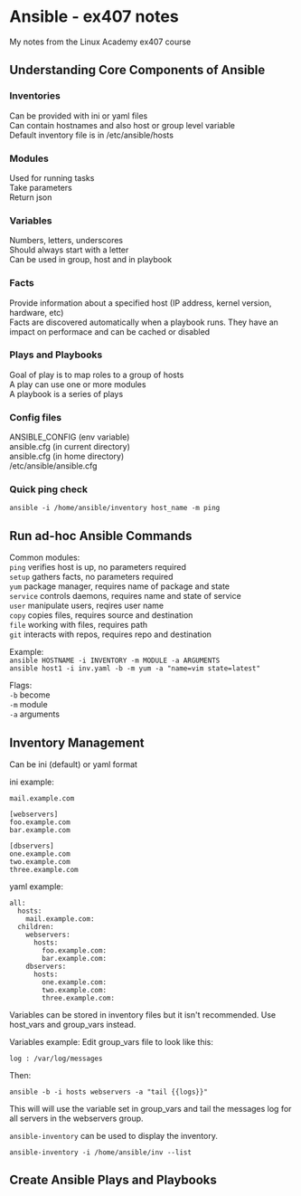 # Ansible - ex407 notes
My notes from the Linux Academy ex407 course

## Understanding Core Components of Ansible

### Inventories
Can be provided with ini or yaml files  
Can contain hostnames and also host or group level variable  
Default inventory file is in /etc/ansible/hosts  

### Modules
Used for running tasks  
Take parameters  
Return json  

### Variables
Numbers, letters, underscores  
Should always start with a letter  
Can be used in group, host and in playbook  

### Facts
Provide information about a specified host (IP address, kernel version, hardware, etc)  
Facts are discovered automatically when a playbook runs. They have an impact on performace and can be cached or disabled

### Plays and Playbooks
Goal of play is to map roles to a group of hosts  
A play can use one or more modules  
A playbook is a series of plays  

### Config files
ANSIBLE_CONFIG (env variable)  
ansible.cfg (in current directory)  
ansible.cfg (in home directory)  
/etc/ansible/ansible.cfg  

### Quick ping check
```
ansible -i /home/ansible/inventory host_name -m ping
```
## Run ad-hoc Ansible Commands
Common modules:  
```ping``` verifies host is up, no parameters required  
```setup``` gathers facts, no parameters required  
```yum``` package manager, requires name of package and state  
```service``` controls daemons, requires name and state of service  
```user``` manipulate users, reqires user name  
```copy``` copies files, requires source and destination  
```file``` working with files, requires path  
```git``` interacts with repos, requires repo and destination

Example:  
```ansible HOSTNAME -i INVENTORY -m MODULE -a ARGUMENTS```  
```ansible host1 -i inv.yaml -b -m yum -a "name=vim state=latest"```  

Flags:  
```-b``` become  
```-m``` module  
```-a``` arguments  

## Inventory Management
Can be ini (default) or yaml format  

ini example:
```
mail.example.com

[webservers]
foo.example.com
bar.example.com

[dbservers]
one.example.com
two.example.com
three.example.com
```
yaml example:
```
all:
  hosts:
    mail.example.com:
  children:
    webservers:
      hosts:
        foo.example.com:
        bar.example.com:
    dbservers:
      hosts:
        one.example.com:
        two.example.com:
        three.example.com:
```
Variables can be stored in inventory files but it isn't recommended. Use host_vars and group_vars instead.  

Variables example:
Edit group_vars file to look like this:
```
log : /var/log/messages
```
Then:
```
ansible -b -i hosts webservers -a "tail {{logs}}"
```
This will will use the variable set in group_vars and tail the messages log for all servers in the webservers group.  

```ansible-inventory``` can be used to display the inventory.
```
ansible-inventory -i /home/ansible/inv --list
```
##  Create Ansible Plays and Playbooks

